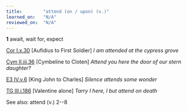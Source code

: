 ```yaml
---
title:        "attend (on / upon) (v.)"
learned_on:   "N/A"
reviewed_on:  "N/A"
---
```


**1** await, wait for, expect

[Cor I.x.30](https://www.shakespeareswords.com/Public/Play.aspx?Act=1&Scene=10&WorkId=3#121457) \[Aufidius to First Soldier\] *I am attended at the cypress grove*

[Cym II.iii.36](https://www.shakespeareswords.com/Public/Play.aspx?Act=2&Scene=3&WorkId=7#137902) \[Cymbeline to Cloten\] *Attend you here the door of our stern daughter?*

[E3 IV.v.6](https://www.shakespeareswords.com/Public/Play.aspx?Act=4&Scene=5&WorkId=14#164936) \[King John to Charles\] *Silence attends some wonder*

[TG III.i.186](https://www.shakespeareswords.com/Public/Play.aspx?Act=3&Scene=1&WorkId=5#130052) \[Valentine alone\] *Tarry I here, I but attend on death*

See also: attend (v.) 2--8

